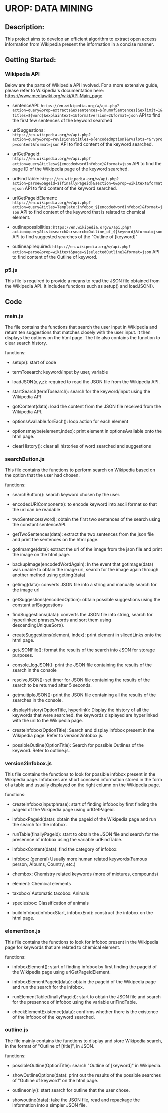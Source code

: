 # UROP: DATA MINING

## Description:

This project aims to develop an efficient algorithm to extract open access information from Wikipedia present the information in a concise manner.

## Getting Started:

### Wikipedia API

Below are the parts of Wikipedia API involved. For a more extensive guide, please refer to Wikipedia's documentation here: https://www.mediawiki.org/wiki/API:Main_page

- sentenceAPI:
  `https://en.wikipedia.org/w/api.php?action=query&prop=extracts&exsentences=${numofSentences}&exlimit=1&titles=${word}&explaintext=1&formatversion=2&format=json`
  API to find the first few sentences of the keyword searched

- urlSuggestions:  
  `https://en.wikipedia.org/w/api.php?action=query&prop=revisions&titles=${encodedOption}&rvslots=*&rvprop=content&format=json`
  API to find content of the keyword searched.

- urlGetPageid:  
   `https://en.wikipedia.org/w/api.php?action=query&titles=${encodedwordInfobox}&format=json`
  API to find the page ID of the Wikipedia page of the keyword searched.

- urlFindTable:
  `https://en.wikipedia.org/w/api.php?action=parse&pageid=${finallyPageid}&section=0&prop=wikitext&format=json`
  API to find content of the keyword searched.

- urlGetPageidElement:  
   `https://en.wikipedia.org/w/api.php?action=query&titles=Template:Infobox_${encodedwordInfobox}&format=json`
  API to find content of the keyword that is related to chemical element.

- outlinepossibilities:
  `https://en.wikipedia.org/w/api.php?action=query&list=search&srsearch=Outline_of_${keyword}&format=json`
  API to find suggested searches of the "Outline of [keyword]"

- outlineapirequired:
  `https://en.wikipedia.org/w/api.php?action=parse&prop=wikitext&page=${selectedOutline}&format=json`
  API to find content of the Outline of keyword.

### p5.js

This file is required to provide a means to read the JSON file obtained from the Wikipedia API. It includes functions such as setup() and loadJSON().

## Code

### main.js

The file contains the functions that search the user input in Wikipedia and return ten suggestions that matches closely with the user input. It then displays the options on the html page. The file also contains the function to clear search history.

functions:

- setup(): start of code

- termTosearch: keyword/input by user, variable

- loadJSON(x,y,z): required to read the JSON file from the Wikipedia API.

- startSearch(termTosearch): search for the keyword/input using the Wikipedia API

- gotContent(data): load the content from the JSON file received from the Wikipedia API.

- optionsAvailable.forEach(): loop action for each element

- optionsmaybe(element,index): print element in optionsAvailable onto the html page.

- clearHistory(): clear all histories of word searched and suggestions

### searchButton.js

This file contains the functions to perform search on Wikipedia based on the option that the user had chosen.

functions:

- searchButton(): search keyword chosen by the user.

- encodedURIComponent(): to encode keyword into ascii format so that the url can be readable

- twoSentences(word): obtain the first two sentences of the search using the constant sentenceAPI.

- getTwoSentences(data): extract the two sentences from the json file and print the sentences on the html page.

- gotImamge(data): extract the url of the image from the json file and print the image on the html page.

- backupImage(encodedWordAgain): In the event that gotImage(data) was unable to obtain the image url, search for the image again through another method using getimg(data)

- getimg(data): converts JSON file into a string and manually search for the image url

- getSuggestions(encodedOption): obtain possible suggestions using the constant urlSuggestions

- findSuggestions(data): converts the JSON file into string, search for hyperlinked phrases/words and sort them using descendingUniqueSort().

- createSuggestions(element, index): print element in slicedLinks onto the html page.

- getJSONFile(): format the results of the search into JSON for storage purposes.

- console_logJSON(): print the JSON file containing the results of the search in the console

- resolveJSON(): set timer for JSON file containing the results of the search to be returned after 5 seconds.

- getmultipleJSON(): print the JSON file containing all the results of the searches in the console.

- displayHistory(OptionTitle, hyperlink): Display the history of all the keywords that were searched. the keywords displayed are hyperlinked with the url to the Wikipedia page.

- createInfobox(OptionTitle): Search and display infobox present in the Wikipedia page. Refer to version2infobox.js.

- possibleOutline(OptionTitle): Search for possible Outlines of the keyword. Refer to outline.js.

### version2infobox.js

This file contains the functions to look for possible infobox present in the Wikipedia page. Infoboxes are short concised information stored in the form of a table and usually displayed on the right column on the Wikipedia page.

functions:

- createInfobox(inputphrase): start of finding infobox by first finding the pageid of the Wikipedia page using urlGetPageid.

- infoboxPageid(data): obtain the pageid of the Wikipedia page and run the search for the infobox.

- runTable(finallyPageid): start to obtain the JSON file and search for the presennce of infobox using the variable urlFindTable.

- infoboxContent(data): find the category of infobox:

- infobox: (general) Usually more human related keywords(Famous person, Albums, Country, etc.)

- chembox: Chemistry related keywords (more of mixtures, compounds)

- element: Chemical elements

- taxobox/ Automatic taxobox: Animals

- speciesbox: Classification of animals

- buildInfobox(infoboxStart, infoboxEnd): construct the infobox on the html page.

### elementbox.js

This file contains the functions to look for infobox present in the Wikipedia page for keywords that are related to chemical element.

functions:

- infoboxElement(): start of finding infobox by first finding the pageid of the Wikipedia page using urlGetPageidElement.

- infoboxElementPageid(data): obtain the pageid of the Wikipedia page and run the search for the infobox.

- runElementTable(finallyPageid): start to obtain the JSON file and search for the presennce of infobox using the variable urlFindTable.

- checkElementExistence(data): confirms whether there is the existence of the infobox of the keyword searched.

### outline.js

The file mainly contains the functions to display and store Wikipedia search, in the format of "Outline of [title]", in JSON.

functions:

- possibleOutline(OptionTitle): search "Outline of [keyword]" in Wikipedia.

- showOutlineOptions(data): print out the results of the possible searches of "Outline of keyword" on the html page.

- outlineonly(): start search for outline that the user chose.

- showoutine(data): take the JSON file, read and repackage the information into a simpler JSON file.
